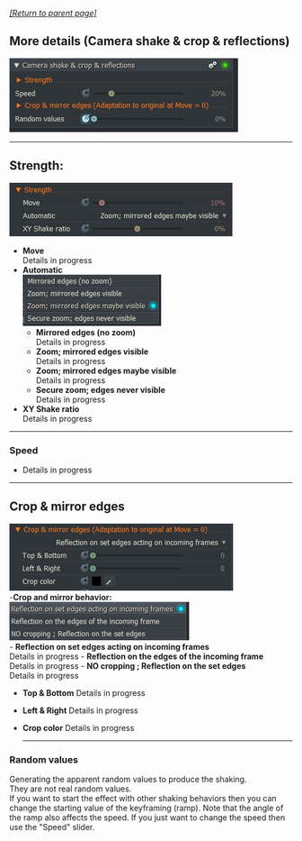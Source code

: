 *[[Return to parent page]](../README.md)*  

## More details (Camera shake & crop & reflections)
![](IMG/img2.jpg)  

---------------------------------------------

## Strength: 
![](IMG/Strength.jpg)
  - **Move**  
    Details in progress  
  - **Automatic**  
  ![](IMG/Automatic.jpg)
    - **Mirrored edges (no zoom)**  
      Details in progress
    - **Zoom; mirrored edges visible**  
      Details in progress
    - **Zoom; mirrored edges maybe visible**  
      Details in progress
    - **Secure zoom; edges never visible**  
       Details in progress
  - **XY Shake ratio**  
    Details in progress

---------------------------------------------

### Speed
  - Details in progress

---------------------------------------------

## Crop & mirror edges
![](IMG/Crop.jpg)  
  -**Crop and mirror behavior:**  
  ![](IMG/Reflection.jpg)  
    - **Reflection on set edges acting on incoming frames**  
      Details in progress
    - **Reflection on the edges of the incoming frame**  
      Details in progress
    - **NO cropping ; Reflection on the set edges**   
      Details in progress
  - **Top & Bottom**
    Details in progress
  - **Left & Right**
     Details in progress
  - **Crop color**
    Details in progress  
    
    --------------------------------------------
    
### Random values
Generating the apparent random values to produce the shaking.  
They are not real random values.  
If you want to start the effect with other shaking behaviors then you can change the starting value of the keyframing (ramp). 
Note that the angle of the ramp also affects the speed. If you just want to change the speed then use the "Speed" slider.
